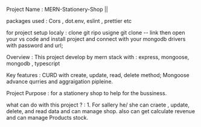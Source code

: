 Project Name : MERN-Stationery-Shop || 

packages used : Cors , dot.env, eslint , prettier etc

for project setup localy : clone git ripo usigne git clone -- link 
then open your vs code and install project and connect with your mongodb drivers with password and url;


Overview : This project develop by mern stack with : express, mongoose, mongodb , typescript 

Key features : CURD with create, update, read, delete method; Mongoose advance qurries and aggraigation pipleine.

Project Purpose : for a stationery shop to help for the bussiness.

what can do with this project ? : 1. For sallery he/ she can craete , update, delete, and read data and can manage shop. also can get calculate revenue and can manage Products stock.





